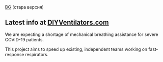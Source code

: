 [BG](https://github.com/saintsal/diyventilators/blob/bg/README.md) (стара версия)


## Latest info at [DIYVentilators.com](http://diyventilators.com)
We are expecting a shortage of mechanical breathing assistance for severe COVID-19 patients.

This project aims to speed up existing, independent teams working on fast-response respirators.
